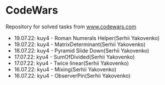 # CodeWars
Repository for solved tasks from www.codewars.com

* 19.07.22:  kuy4 - Roman Numerals Helper(Serhii Yakovenko)
* 19.07.22:  kuy4 - MatrixDeterminant(Serhii Yakovenko)
* 18.07.22:  kuy4 - Pyramid Slide Down(Serhii Yakovenko)
* 17.07.22:  kyu4 - SumOfDivided(Serhii Yakovenko)
* 17.07.22:  kyu4 - Twice linear(Serhii Yakovenko)
* 16.07.22:  kyu4 - Mixing(Serhii Yakovenko)
* 16.07.22:  kyu4 - ObserverPin(Serhii Yakovenko)